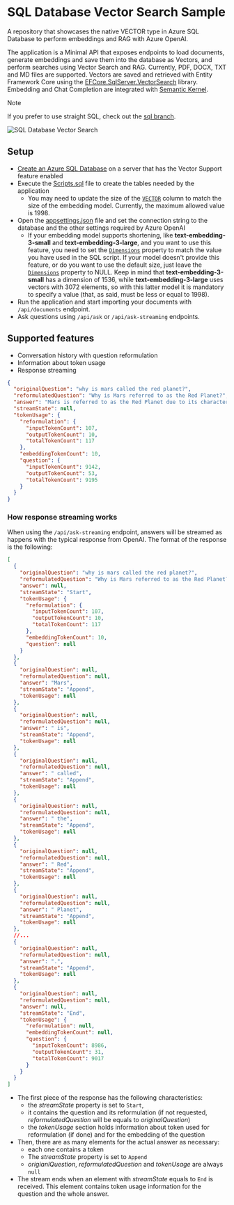 # SQL Database Vector Search Sample
A repository that showcases the native VECTOR type in Azure SQL Database to perform embeddings and RAG with Azure OpenAI.

The application is a Minimal API that exposes endpoints to load documents, generate embeddings and save them into the database as Vectors, and perform searches using Vector Search and RAG. Currently, PDF, DOCX, TXT and MD files are supported. Vectors are saved and retrieved with Entity Framework Core using the [EFCore.SqlServer.VectorSearch](https://github.com/efcore/EfCore.SqlServer.VectorSearch) library. Embedding and Chat Completion are integrated with [Semantic Kernel](https://github.com/microsoft/semantic-kernel).

> [!NOTE]
> If you prefer to use straight SQL, check out the [sql branch](https://github.com/marcominerva/SqlDatabaseVectorSearch/tree/sql).

![SQL Database Vector Search](https://github.com/marcominerva/SqlDatabaseVectorSearch/blob/master/SqlDatabaseVectorSearch.png)

## Setup

- [Create an Azure SQL Database](https://learn.microsoft.com/en-us/azure/azure-sql/database/single-database-create-quickstart) on a server that has the Vector Support feature enabled
- Execute the [Scripts.sql](https://github.com/marcominerva/SqlDatabaseVectorSearch/blob/master/Scripts.sql) file to create the tables needed by the application
  - You may need to update the size of the [`VECTOR`](https://github.com/marcominerva/SqlDatabaseVectorSearch/blob/master/Scripts.sql#L17) column to match the size of the embedding model. Currently, the maximum allowed value is 1998.
- Open the [appsettings.json](https://github.com/marcominerva/SqlDatabaseVectorSearch/blob/master/SqlDatabaseVectorSearch/appsettings.json) file and set the connection string to the database and the other settings required by Azure OpenAI
  - If your embedding model supports shortening, like **text-embedding-3-small** and **text-embedding-3-large**, and you want to use this feature, you need to set the [`Dimensions`](https://github.com/marcominerva/SqlDatabaseVectorSearch/blob/master/SqlDatabaseVectorSearch/appsettings.json#L17) property to match the value you have used in the SQL script. If your model doesn't provide this feature, or do you want to use the default size, just leave the [`Dimensions`](https://github.com/marcominerva/SqlDatabaseVectorSearch/blob/master/SqlDatabaseVectorSearch/appsettings.json#L17) property to NULL. Keep in mind that **text-embedding-3-small** has a dimension of 1536, while **text-embedding-3-large** uses vectors with 3072 elements, so with this latter model it is mandatory to specify a value (that, as said, must be less or equal to 1998).
- Run the application and start importing your documents with `/api/documents` endpoint.
- Ask questions using `/api/ask` or `/api/ask-streaming` endpoints.

## Supported features

- Conversation history with question reformulation
- Information about token usage
- Response streaming

```json
{
  "originalQuestion": "why is mars called the red planet?",
  "reformulatedQuestion": "Why is Mars referred to as the Red Planet?",
  "answer": "Mars is referred to as the Red Planet due to its characteristic reddish color, which is caused by the abundance of iron oxide (rust) on its surface. This distinctive coloration has also been a significant factor in the cultural and mythological associations of Mars across different civilizations.",
  "streamState": null,
  "tokenUsage": {
    "reformulation": {
      "inputTokenCount": 107,
      "outputTokenCount": 10,
      "totalTokenCount": 117
    },
    "embeddingTokenCount": 10,
    "question": {
      "inputTokenCount": 9142,
      "outputTokenCount": 53,
      "totalTokenCount": 9195
    }
  }
}
```

### How response streaming works

When using the `/api/ask-streaming` endpoint, answers will be streamed as happens with the typical response from OpenAI. The format of the response is the following:

```json
[
  {
    "originalQuestion": "why is mars called the red planet?",
    "reformulatedQuestion": "Why is Mars referred to as the Red Planet?",
    "answer": null,
    "streamState": "Start",
    "tokenUsage": {
      "reformulation": {
        "inputTokenCount": 107,
        "outputTokenCount": 10,
        "totalTokenCount": 117
      },
      "embeddingTokenCount": 10,
      "question": null
    }
  },
  {
    "originalQuestion": null,
    "reformulatedQuestion": null,
    "answer": "Mars",
    "streamState": "Append",
    "tokenUsage": null
  },
  {
    "originalQuestion": null,
    "reformulatedQuestion": null,
    "answer": " is",
    "streamState": "Append",
    "tokenUsage": null
  },
  {
    "originalQuestion": null,
    "reformulatedQuestion": null,
    "answer": " called",
    "streamState": "Append",
    "tokenUsage": null
  },
  {
    "originalQuestion": null,
    "reformulatedQuestion": null,
    "answer": " the",
    "streamState": "Append",
    "tokenUsage": null
  },
  {
    "originalQuestion": null,
    "reformulatedQuestion": null,
    "answer": " Red",
    "streamState": "Append",
    "tokenUsage": null
  },
  {
    "originalQuestion": null,
    "reformulatedQuestion": null,
    "answer": " Planet",
    "streamState": "Append",
    "tokenUsage": null
  },
  //...
  {
    "originalQuestion": null,
    "reformulatedQuestion": null,
    "answer": ".",
    "streamState": "Append",
    "tokenUsage": null
  },
  {
    "originalQuestion": null,
    "reformulatedQuestion": null,
    "answer": null,
    "streamState": "End",
    "tokenUsage": {
      "reformulation": null,
      "embeddingTokenCount": null,
      "question": {
        "inputTokenCount": 8986,
        "outputTokenCount": 31,
        "totalTokenCount": 9017
      }
    }
  }
]
```

- The first piece of the response has the following characteristics:
  - the *streamState* property is set to `Start`,
  - it contains the question and its reformulation (if not requested, *reformulatedQuestion* will be equals to *originalQuestion*)
  - the *tokenUsage* section holds information about token used for reformulation (if done) and for the embedding of the question
- Then, there are as many elements for the actual answer as necessary:
  - each one contains a token
  - The *streamState* property is set to `Append`
  - *origianlQuestion*, *reformulatedQuestion* and *tokenUsage* are always `null`
- The stream ends when an element with *streamState* equals to `End` is received. This element contains token usage information for the question and the whole answer.